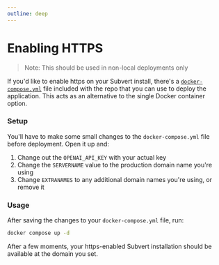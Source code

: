 ```yaml
---
outline: deep
---
```


# Enabling HTTPS

> Note: This should be used in non-local deployments only

If you'd like to enable https on your Subvert install, there's a [`docker-compose.yml`](https://github.com/aschmelyun/subvert/blob/main/docker-compose.yml) file included with the repo that you can use to deploy the application. This acts as an alternative to the single Docker container option.

### Setup

You'll have to make some small changes to the `docker-compose.yml` file before deployment. Open it up and:

1. Change out the `OPENAI_API_KEY` with your actual key
2. Change the `SERVERNAME` value to the production domain name you're using
3. Change `EXTRANAMES` to any additional domain names you're using, or remove it

### Usage

After saving the changes to your `docker-compose.yml` file, run:

```sh
docker compose up -d
```

After a few moments, your https-enabled Subvert installation should be available at the domain you set.
